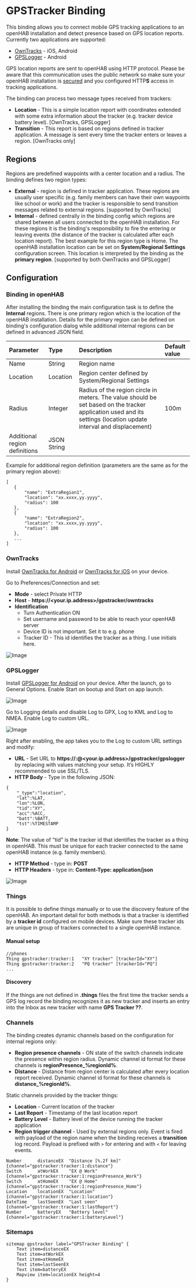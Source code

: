 # GPSTracker Binding

This binding allows you to connect mobile GPS tracking applications to an openHAB installation and detect 
presence based on GPS location reports. 
Currently two applications are supported:

* [OwnTracks](https://owntracks.org/booklet/) - iOS, Android
* [GPSLogger](https://gpslogger.app/) - Android

GPS location reports are sent to openHAB using HTTP protocol. 
Please be aware that this communication uses the public network so make sure your openHAB installation is [secured](https://www.openhab.org/docs/installation/security.html#encrypted-communication)
and you configured HTTP**S** access in tracking applications.

The binding can process two message types received from trackers:

* **Location** - This is a simple location report with coordinates extended with some extra information about the tracker (e.g. tracker device battery level). [OwnTracks, GPSLogger]
* **Transition** - This report is based on regions defined in tracker application. A message is sent every time the tracker enters or leaves a region. [OwnTracks only]

## Regions

Regions are predefined waypoints with a center location and a radius. 
The binding defines two region types:

* **External** - region is defined in tracker application. 
These regions are usually user specific (e.g. family members can have their own waypoints like school or work) and the tracker is responsible to send transition messages related to external regions. [supported by OwnTracks]
* **Internal** - defined centrally in the binding config which regions are shared between all users connected to the openHAB installation. For these regions it is the binding's responsibility to fire the entering or leaving events (the distance of the tracker is calculated after each location report). The best example for this region type is Home. The openHAB installation location can be set on **System/Regional Settings** configuration screen. This location is interpreted by the binding as the **primary region**. [supported by both OwnTracks and GPSLogger]

## Configuration

### Binding in openHAB

After installing the binding the main configuration task is to define the **Internal** regions. 
There is one primary region which is the location of the openHAB installation.
Details for the primary region can be defined on binding's configuration dialog while additional internal regions can be defined in advanced JSON field.

Parameter | Type | Description | Default value
:--- |:---|:---|:---
Name | String | Region name
Location | Location | Region center defined by System/Regional Settings |
Radius | Integer | Radius of the region circle in meters. The value should be set based on the tracker application used and its settings (location update interval and displacement) | 100m
Additional region definitions | JSON String | 

Example for additional region definition (parameters are the same as for the primary region above):

 ```
 [
    {
        "name": "ExtraRegion1",
        "location": "xx.xxxx,yy.yyyy",
        "radius": 100
    },
    {
        "name": "ExtraRegion2",
        "location": "xx.xxxx,yy.yyyy",
        "radius": 100
    },
    ...
 ]
 ```

### OwnTracks

Install [OwnTracks for Android](https://play.google.com/store/apps/details?id=org.openhab.habdroid) or [OwnTracks for iOS](https://itunes.apple.com/us/app/owntracks/id692424691) on your device.

Go to Preferences/Connection and set:

* **Mode** - select Private HTTP
* **Host** - **https://<your.ip.address>/gpstracker/owntracks**
* **Identification**
  * Turn Authentication ON
  * Set username and password to be able to reach your openHAB server
  * Device ID is not important. Set it to e.g. phone
  * Tracker ID - This id identifies the tracker as a thing. I use initials here.
  
![Image](./docs/owntracks_setup.png)

### GPSLogger

Install [GPSLogger for Android](https://play.google.com/store/apps/details?id=com.mendhak.gpslogger) on your device. 
After the launch, go to General Options. 
Enable Start on bootup and Start on app launch.

![Image](./docs/gpslogger_1.png)

Go to Logging details and disable Log to GPX, Log to KML and Log to NMEA. 
Enable Log to custom URL.

![Image](./docs/gpslogger_2.png)

Right after enabling, the app takes you to the Log to custom URL settings and modify:

* **URL** - Set URL to **https://<username>:<password>@<your.ip.address>/gpstracker/gpslogger** by replacing <???> with values matching your setup. It’s HIGHLY recommended to use SSL/TLS.
* **HTTP Body** - Type in the following JSON:

```
{
    "_type":"location",
    "lat":%LAT,
    "lon":%LON,
    "tid":"XY",
    "acc":%ACC,
    "batt":%BATT,
    "tst":%TIMESTAMP
}
```

**Note**: The value of "tid" is the tracker id that identifies the tracker as a thing in openHAB. 
This must be unique for each tracker connected to the same openHAB instance (e.g. family members).

* **HTTP Method** - type in: **POST**
* **HTTP Headers** - type in: **Content-Type: application/json**

![Image](./docs/gpslogger_3.png)

### Things

It is possible to define things manually or to use the discovery feature of the openHAB. 
An important detail for both methods is that a tracker is identified by a **tracker id** configured on mobile devices. 
Make sure these tracker ids are unique in group of trackers connected to a single openHAB instance.

#### Manual setup

```
//phones
Thing gpstracker:tracker:1   "XY tracker" [trackerId="XY"]
Thing gpstracker:tracker:2   "PQ tracker" [trackerId="PQ"]
...
```

#### Discovery

If the things are not defined in **.things** files the first time the tracker sends a GPS log record the binding recognizes it as new tracker and inserts an entry into the Inbox as new tracker with name **GPS Tracker ??**.

### Channels

The binding creates dynamic channels based on the configuration for internal regions only:

* **Region presence channels** - ON state of the switch channels indicate the presence within region radius. Dynamic channel id format for these channels is **regionPresence_%regionId%**.
* **Distance** - Distance from region center is calculated after every location report received. Dynamic channel id format for these channels is **distance_%regionId%**.

Static channels provided by the tracker things:

* **Location** - Current location of the tracker
* **Last Report** - Timestamp of the last location report
* **Battery Level** - Battery level of the device running the tracker application
* **Region trigger channel** - Used by external regions only. Event is fired with payload of the region name when the binding receives a **transition** log record. Payload is prefixed with `>` for entering and with `<` for leaving events.

```
Number		distanceEX	"Distance [%.2f km]"	{channel="gpstracker:tracker:1:distance"}
Switch		atWorkEX	"EX @ Work"		{channel="gpstracker:tracker:1:regionPresence_Work"}
Switch		atHomeEX	"EX @ Home"		{channel="gpstracker:tracker:1:regionPresence_Home"}
Location	locationEX	"Location"		{channel="gpstracker:tracker:1:location"}
DateTime	lastSeenEX	"Last seen"		{channel="gpstracker:tracker:1:lastReport"}
Number		batteryEX	"Battery level"		{channel="gpstracker:tracker:1:batteryLevel"}
```

### Sitemaps

```
sitemap gpstracker label="GPSTracker Binding" {
    Text item=distanceEX
    Text item=atWorkEX
    Text item=atHomeEX
    Text item=lastSeenEX
    Text item=batteryEX
    Mapview item=locationEX height=4
}
```
